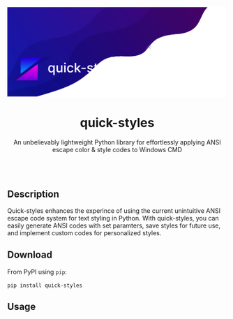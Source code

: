 <img src="banner.png">
<div align="center">
  <h1>quick-styles</h1>
  <label>An unbelievably lightweight Python library for effortlessly applying ANSI escape color & style codes to Windows CMD</label>
</div>
<br>
<br>
<br>

## Description
Quick-styles enhances the experince of using the current unintuitive ANSI escape code system for text styling in Python. With quick-styles, you can easily generate ANSI codes with set paramters, save styles for future use, and implement custom codes for personalized styles.

## Download
From PyPI using `pip`:
```shell
pip install quick-styles
```
## Usage

